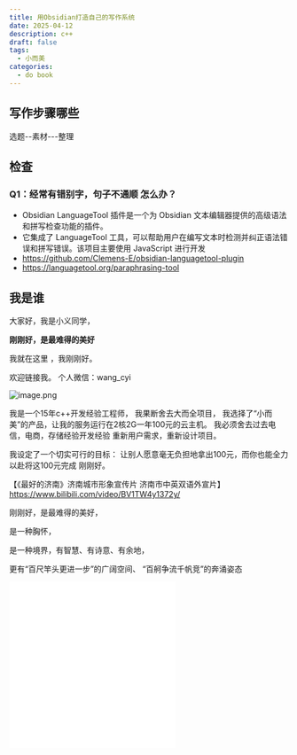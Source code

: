 ```yaml
---
title: 用Obsidian打造自己的写作系统
date: 2025-04-12
description: c++
draft: false
tags:
  - 小而美
categories:
  - do book
---
```


## 写作步骤哪些

选题--素材---整理




## 检查

### Q1：经常有错别字，句子不通顺 怎么办？


- Obsidian LanguageTool 插件是一个为 Obsidian 文本编辑器提供的高级语法和拼写检查功能的插件。
- 它集成了 LanguageTool 工具，可以帮助用户在编写文本时检测并纠正语法错误和拼写错误。该项目主要使用 JavaScript 进行开发
- https://github.com/Clemens-E/obsidian-languagetool-plugin
- https://languagetool.org/paraphrasing-tool










## 我是谁

大家好，我是小义同学，

**刚刚好，是最难得的美好**

我就在这里 ，我刚刚好。

欢迎链接我。 个人微信：wang_cyi


![image.png](https://s2.loli.net/2025/04/03/1Qbo8463tKEqkeT.png)


我是一个15年c++开发经验工程师，
我果断舍去大而全项目，
我选择了“小而美”的产品，让我的服务运行在2核2G一年100元的云主机。
我必须舍去过去电信，电商，存储经验开发经验
重新用户需求，重新设计项目。

我设定了一个切实可行的目标：
让别人愿意毫无负担地拿出100元，而你也能全力以赴将这100元完成
刚刚好。

【《最好的济南》济南城市形象宣传片 济南市中英双语外宣片】
https://www.bilibili.com/video/BV1TW4y1372y/

刚刚好，是最难得的美好，

是一种胸怀，

是一种境界，有智慧、有诗意、有余地，

更有“百尺竿头更进一步”的广阔空间、
“百舸争流千帆竞”的奔涌姿态
<iframe src="//player.bilibili.com/player.html?isOutside=true&aid=947706170&bvid=BV1TW4y1372y&cid=1001200489&p=1" scrolling="no" border="0" frameborder="no" framespacing="0" allowfullscreen="true"></iframe>

<iframe src="//player.bilibili.com/player.html?isOutside=true&aid=947706170&bvid=BV1TW4y1372y&cid=1001200489&p=1" scrolling="no" border="0" frameborder="no" framespacing="0" allowfullscreen="true"></iframe>






